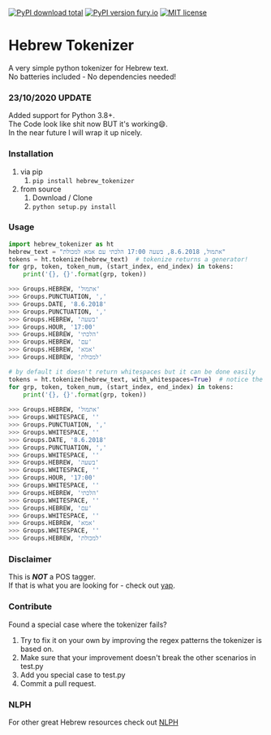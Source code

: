 [![PyPI download total](https://img.shields.io/pypi/dm/hebrew-tokenizer.svg)](https://pypi.python.org/pypi/hebrew-tokenizer/)  [![PyPI version fury.io](https://badge.fury.io/py/hebrew-tokenizer.svg)](https://pypi.python.org/pypi/hebrew-tokenizer/)
 [![MIT license](https://img.shields.io/badge/License-MIT-blue.svg)](https://lbesson.mit-license.org/) 


# Hebrew Tokenizer
A very simple python tokenizer for Hebrew text.  
No batteries included - No dependencies needed!

### 23/10/2020 UPDATE
Added support for Python 3.8+.   
The Code look like shit now BUT it's working:smile:.   
In the near future I will wrap it up nicely.  

### Installation
1. via pip
    1. ```pip install hebrew_tokenizer```
2. from source
    1. Download / Clone
    2. ```python setup.py install```

### Usage
```python
import hebrew_tokenizer as ht
hebrew_text = "אתמול, 8.6.2018, בשעה 17:00 הלכתי עם אמא למכולת"
tokens = ht.tokenize(hebrew_text)  # tokenize returns a generator!
for grp, token, token_num, (start_index, end_index) in tokens:
    print('{}, {}'.format(grp, token))

>>> Groups.HEBREW, 'אתמול'
>>> Groups.PUNCTUATION, ',' 
>>> Groups.DATE, '8.6.2018'
>>> Groups.PUNCTUATION, ',' 
>>> Groups.HEBREW, 'בשעה'
>>> Groups.HOUR, '17:00'
>>> Groups.HEBREW, 'הלכתי'
>>> Groups.HEBREW, 'עם'
>>> Groups.HEBREW, 'אמא'
>>> Groups.HEBREW, 'למכולת'

# by default it doesn't return whitespaces but it can be done easily
tokens = ht.tokenize(hebrew_text, with_whitespaces=True)  # notice the with_whitespace flag
for grp, token, token_num, (start_index, end_index) in tokens:
    print('{}, {}'.format(grp, token))
  
>>> Groups.HEBREW, 'אתמול'
>>> Groups.WHITESPACE, ''
>>> Groups.PUNCTUATION, ',' 
>>> Groups.WHITESPACE, ''
>>> Groups.DATE, '8.6.2018'
>>> Groups.PUNCTUATION, ','
>>> Groups.WHITESPACE, ''
>>> Groups.HEBREW, 'בשעה'
>>> Groups.WHITESPACE, ''
>>> Groups.HOUR, '17:00'
>>> Groups.WHITESPACE, ''
>>> Groups.HEBREW, 'הלכתי'
>>> Groups.WHITESPACE, ''
>>> Groups.HEBREW, 'עם'
>>> Groups.WHITESPACE, ''
>>> Groups.HEBREW, 'אמא'
>>> Groups.WHITESPACE, ''
>>> Groups.HEBREW, 'למכולת'
```

### Disclaimer
This is __***NOT***__ a POS tagger.   
If that is what you are looking for - check out [yap](https://github.com/habeanf/yap).


### Contribute  
Found a special case where the tokenizer fails?   
1. Try to fix it on your own by improving the regex patterns the tokenizer is based on.  
2. Make sure that your improvement doesn't break the other scenarios in test.py
3. Add you special case to test.py 
4. Commit a pull request.  

### NLPH
For other great Hebrew resources check out [NLPH](https://github.com/NLPH/NLPH_Resources)
